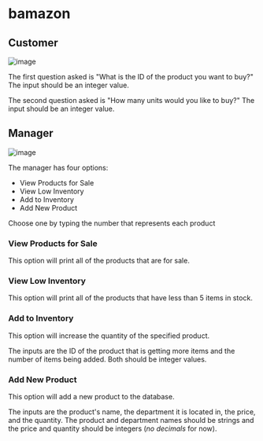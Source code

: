# bamazon

## Customer

![image](https://user-images.githubusercontent.com/34924318/39559960-1b492a30-4e68-11e8-9341-f6d206373989.png)

The first question asked is "What is the ID of the product you want to buy?"
The input should be an integer value.

The second question asked is "How many units would you like to buy?"
The input should be an integer value.

## Manager

![image](https://user-images.githubusercontent.com/34924318/39559981-513d3c8a-4e68-11e8-9e2a-c563eb09f6fc.png)

The manager has four options:
* View Products for Sale
* View Low Inventory
* Add to Inventory
* Add New Product

Choose one by typing the number that represents each product

### View Products for Sale

This option will print all of the products that are for sale.

### View Low Inventory

This option will print all of the products that have less than 5 items in stock. 

### Add to Inventory

This option will increase the quantity of the specified product.

The inputs are the ID of the product that is getting more items and the number of items being added.
Both should be integer values.

### Add New Product

This option will add a new product to the database.

The inputs are the product's name, the department it is located in, the price, and the quantity.
The product and department names should be strings and the price and quantity should be integers (*no decimals* for now).
